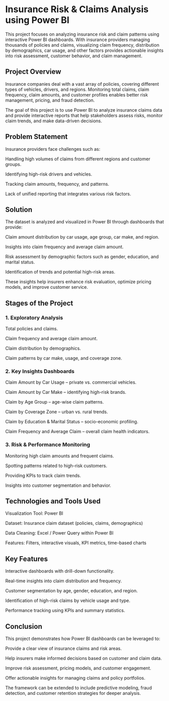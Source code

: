 # Insurance Risk & Claims Analysis using Power BI

This project focuses on analyzing insurance risk and claim patterns using interactive Power BI dashboards. With insurance providers managing thousands of policies and claims, visualizing claim frequency, distribution by demographics, car usage, and other factors provides actionable insights into risk assessment, customer behavior, and claim management.

## Project Overview

Insurance companies deal with a vast array of policies, covering different types of vehicles, drivers, and regions. Monitoring total claims, claim frequency, claim amounts, and customer profiles enables better risk management, pricing, and fraud detection.

The goal of this project is to use Power BI to analyze insurance claims data and provide interactive reports that help stakeholders assess risks, monitor claim trends, and make data-driven decisions.

## Problem Statement

Insurance providers face challenges such as:

Handling high volumes of claims from different regions and customer groups.

Identifying high-risk drivers and vehicles.

Tracking claim amounts, frequency, and patterns.

Lack of unified reporting that integrates various risk factors.

## Solution

The dataset is analyzed and visualized in Power BI through dashboards that provide:

Claim amount distribution by car usage, age group, car make, and region.

Insights into claim frequency and average claim amount.

Risk assessment by demographic factors such as gender, education, and marital status.

Identification of trends and potential high-risk areas.

These insights help insurers enhance risk evaluation, optimize pricing models, and improve customer service.

## Stages of the Project
### 1. Exploratory Analysis

Total policies and claims.

Claim frequency and average claim amount.

Claim distribution by demographics.

Claim patterns by car make, usage, and coverage zone.

### 2. Key Insights Dashboards

Claim Amount by Car Usage – private vs. commercial vehicles.

Claim Amount by Car Make – identifying high-risk brands.

Claim by Age Group – age-wise claim patterns.

Claim by Coverage Zone – urban vs. rural trends.

Claim by Education & Marital Status – socio-economic profiling.

Claim Frequency and Average Claim – overall claim health indicators.

### 3. Risk & Performance Monitoring

Monitoring high claim amounts and frequent claims.

Spotting patterns related to high-risk customers.

Providing KPIs to track claim trends.

Insights into customer segmentation and behavior.

## Technologies and Tools Used

Visualization Tool: Power BI

Dataset: Insurance claim dataset (policies, claims, demographics)

Data Cleaning: Excel / Power Query within Power BI

Features: Filters, interactive visuals, KPI metrics, time-based charts

## Key Features

Interactive dashboards with drill-down functionality.

Real-time insights into claim distribution and frequency.

Customer segmentation by age, gender, education, and region.

Identification of high-risk claims by vehicle usage and type.

Performance tracking using KPIs and summary statistics.

## Conclusion

This project demonstrates how Power BI dashboards can be leveraged to:

Provide a clear view of insurance claims and risk areas.

Help insurers make informed decisions based on customer and claim data.

Improve risk assessment, pricing models, and customer engagement.

Offer actionable insights for managing claims and policy portfolios.

The framework can be extended to include predictive modeling, fraud detection, and customer retention strategies for deeper analysis.
